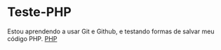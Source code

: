 # Teste-PHP
Estou aprendendo a usar Git e Github, e testando formas de salvar meu código PHP.
<a href="https://spaulofb.github.io/html5_css3/Teste-PHP-main/index.php" target="_blank">PHP</a>
